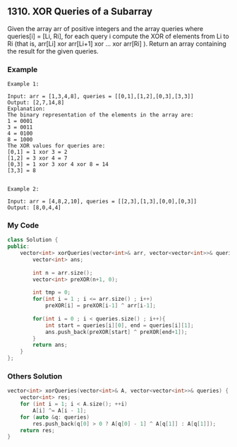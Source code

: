 ## 1310. XOR Queries of a Subarray

Given the array arr of positive integers and the array queries where queries[i] = [Li, Ri], for each query i compute the XOR of elements from Li to Ri (that is, arr[Li] xor arr[Li+1] xor ... xor arr[Ri] ). Return an array containing the result for the given queries.


### Example
```
Example 1:

Input: arr = [1,3,4,8], queries = [[0,1],[1,2],[0,3],[3,3]]
Output: [2,7,14,8] 
Explanation: 
The binary representation of the elements in the array are:
1 = 0001 
3 = 0011 
4 = 0100 
8 = 1000 
The XOR values for queries are:
[0,1] = 1 xor 3 = 2 
[1,2] = 3 xor 4 = 7 
[0,3] = 1 xor 3 xor 4 xor 8 = 14 
[3,3] = 8


Example 2:

Input: arr = [4,8,2,10], queries = [[2,3],[1,3],[0,0],[0,3]]
Output: [8,0,4,4]
```

### My Code
```c++
class Solution {
public:
    vector<int> xorQueries(vector<int>& arr, vector<vector<int>>& queries) {
        vector<int> ans;
        
        int n = arr.size();
        vector<int> preXOR(n+1, 0);
        
        int tmp = 0;
        for(int i = 1 ; i <= arr.size() ; i++)
            preXOR[i] = preXOR[i-1] ^ arr[i-1];
        
        for(int i = 0 ; i < queries.size() ; i++){
            int start = queries[i][0], end = queries[i][1];   
            ans.push_back(preXOR[start] ^ preXOR[end+1]);
        }
        return ans;
    }
};
```


### Others Solution
```c++
vector<int> xorQueries(vector<int>& A, vector<vector<int>>& queries) {
    vector<int> res;
    for (int i = 1; i < A.size(); ++i)
        A[i] ^= A[i - 1];
    for (auto &q: queries)
        res.push_back(q[0] > 0 ? A[q[0] - 1] ^ A[q[1]] : A[q[1]]);
    return res;
}
```


